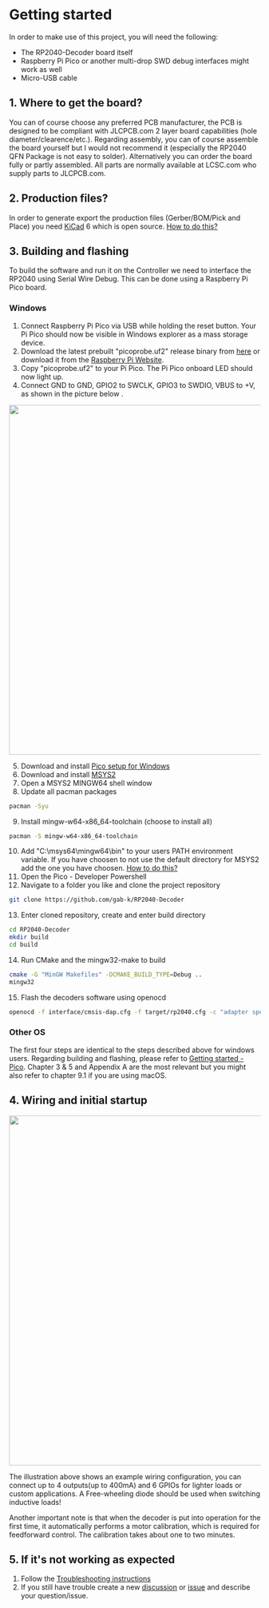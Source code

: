 # Getting started
In order to make use of this project, you will need the following:
 - The RP2040-Decoder board itself
 - Raspberry Pi Pico or another multi-drop SWD debug interfaces might work as well
 - Micro-USB cable

## 1. Where to get the board?
You can of course choose any preferred PCB manufacturer, the PCB is designed to be compliant with JLCPCB.com 2 layer board capabilities (hole diameter/clearence/etc.). Regarding assembly, you can of course assemble the board yourself but I would not recommend it (especially the RP2040 QFN Package is not easy to solder). Alternatively you can order the board fully or partly assembled. All parts are normally available at LCSC.com who supply parts to JLCPCB.com.

## 2. Production files?
In order to generate export the production files (Gerber/BOM/Pick and Place) you need [KiCad](https://www.kicad.org/download/) 6 which is open source.
[How to do this?](https://jlcpcb.com/help/article/362-how-to-generate-gerber-and-drill-files-in-kicad-7)

## 3. Building and flashing

To build the software and run it on the Controller we need to interface the RP2040 using Serial Wire Debug. This can be done using a Raspberry Pi Pico board.

### Windows


1. Connect Raspberry Pi Pico via USB while holding the reset button. Your Pi Pico should now be visible in Windows explorer as a mass storage device.
2. Download the latest prebuilt "picoprobe.uf2" release binary from [here](https://github.com/raspberrypi/picoprobe/releases) or download it from the [Raspberry Pi Website](https://www.raspberrypi.com/documentation/microcontrollers/raspberry-pi-pico.html#debugging-using-another-raspberry-pi-pico). 
3. Copy "picoprobe.uf2" to your Pi Pico. The Pi Pico onboard LED should now light up.
4. Connect GND to GND, GPIO2 to SWCLK, GPIO3 to SWDIO, VBUS to +V, as shown in the picture below .
<img src="https://github.com/gab-k/RP2040-Decoder/blob/main/docs/svg/Debug_Connections.svg" width="700"/>

5. Download and install [Pico setup for Windows](https://github.com/raspberrypi/pico-setup-windows)
6. Download and install [MSYS2](https://www.msys2.org/)
7. Open a MSYS2 MINGW64 shell window
8. Update all pacman packages
```sh
pacman -Syu
``` 
9. Install mingw-w64-x86_64-toolchain (choose to install all)
```sh
pacman -S mingw-w64-x86_64-toolchain
``` 
10. Add "C:\msys64\mingw64\bin" to your users PATH environment variable. If you have choosen to not use the default directory for MSYS2 add the one you have choosen. [How to do this?](https://www.computerhope.com/issues/ch000549.htm)
11. Open the Pico - Developer Powershell
12. Navigate to a folder you like and clone the project repository 
```sh
git clone https://github.com/gab-k/RP2040-Decoder
``` 
13. Enter cloned repository, create and enter build directory
```sh
cd RP2040-Decoder
mkdir build
cd build
``` 
14. Run CMake and the mingw32-make to build
```sh
cmake -G "MinGW Makefiles" -DCMAKE_BUILD_TYPE=Debug ..
mingw32
``` 
15. Flash the decoders software using openocd
```sh
openocd -f interface/cmsis-dap.cfg -f target/rp2040.cfg -c "adapter speed 5000" -c"program rp2040-decoder.elf verify reset exit"
``` 

### Other OS

The first four steps are identical to the steps described above for windows users. Regarding building and flashing, please refer to [Getting started - Pico](https://datasheets.raspberrypi.com/pico/getting-started-with-pico.pdf). Chapter 3 & 5 and Appendix A are the most relevant but you might also refer to chapter 9.1 if you are using macOS.


## 4. Wiring and initial startup
<img src="https://github.com/gab-k/RP2040-Decoder/blob/main/docs/svg/Wiring_diagram.svg" width="700"/>

The illustration above shows an example wiring configuration, you can connect up to 4 outputs(up to 400mA) and 6 GPIOs for lighter loads or custom applications. A Free-wheeling diode should be used when switching inductive loads!

Another important note is that when the decoder is put into operation for the first time, it automatically performs a motor calibration, which is required for feedforward control. The calibration takes about one to two minutes.
 
## 5. If it's not working as expected

1. Follow the [Troubleshooting instructions](https://github.com/gab-k/RP2040-Decoder/wiki/Troubleshooting)
2. If you still have trouble create a new [discussion](https://github.com/gab-k/RP2040-Decoder/discussions) or [issue](https://github.com/gab-k/RP2040-Decoder/issues) and describe your question/issue.